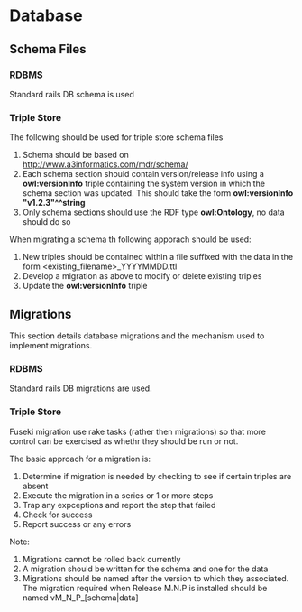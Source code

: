 # Database

## Schema Files

### RDBMS

Standard rails DB schema is used

### Triple Store

The following should be used for triple store schema files

1. Schema should be based on http://www.a3informatics.com/mdr/schema/<name>
1. Each schema section should contain version/release info using a **owl:versionInfo** triple containing the system version in which the schema section was updated. This should take the form **<subject> owl:versionInfo "v1.2.3"^^string**
1. Only schema sections should use the RDF type **owl:Ontology**, no data should do so

When migrating a schema th following apporach should be used:

1. New triples should be contained within a file suffixed with the data in the form <existing_filename>\_YYYYMMDD.ttl
1. Develop a migration as above to modify or delete existing triples
1. Update the **owl:versionInfo** triple

## Migrations

This section details database migrations and the mechanism used to implement migrations.

### RDBMS

Standard rails DB migrations are used.

### Triple Store

Fuseki migration use rake tasks (rather then migrations) so that more control can be exercised as whethr they should be run or not.

The basic approach for a migration is:

1. Determine if migration is needed by checking to see if certain triples are absent
1. Execute the migration in a series or 1 or more steps
1. Trap any expceptions and report the step that failed
1. Check for success
1. Report success or any errors

Note: 

1. Migrations cannot be rolled back currently
1. A migration should be written for the schema and one for the data
1. Migrations should be named after the version to which they associated. The migration required when Release M.N.P is installed should be named vM_N_P_[schema|data]

